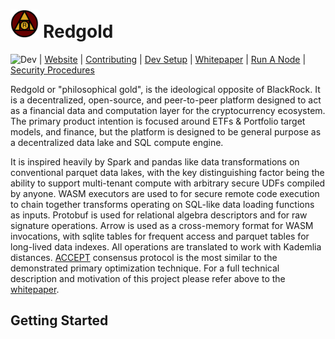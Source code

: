 # <img src="src/resources/svg_rg_2_crop.png" width="9%" height="9%"> Redgold


![Dev](https://github.com/redgold-io/redgold/actions/workflows/ci.yml/badge.svg?branch=dev) | 
[Website](https://redgold.io) |
[Contributing](docs/CONTRIBUTING.md) | [Dev Setup](docs/dev_setup.md) | 
[Whitepaper](docs/whitepaper.md) | [Run A Node](docs/run_a_node.md) | 
[Security Procedures](docs/security_procedures.md)

Redgold or "philosophical gold", is the ideological opposite of BlackRock. It is a decentralized, open-source, and peer-to-peer platform 
designed to act as a financial data and computation layer for the cryptocurrency ecosystem. The primary product 
intention is focused around ETFs & Portfolio target models, and finance, but the platform is designed to be general purpose 
as a decentralized data lake and SQL compute engine. 

It is inspired heavily by Spark and pandas like data transformations on conventional 
parquet data lakes, with the key distinguishing factor being the ability to support multi-tenant compute with 
arbitrary secure UDFs compiled by anyone. WASM executors are used to for secure remote code execution to chain together
transforms operating on SQL-like data loading functions as inputs. Protobuf is used for relational algebra descriptors 
and for raw signature operations. Arrow is used as a cross-memory format for WASM invocations, with sqlite 
tables for frequent access and parquet tables for long-lived data indexes. All operations are translated to work 
with Kademlia distances. [ACCEPT](https://arxiv.org/pdf/2108.05236.pdf) consensus protocol is the most similar 
to the demonstrated primary optimization technique. For a full technical description and motivation of this project 
please refer above to the [whitepaper](docs/whitepaper.md).

## Getting Started



